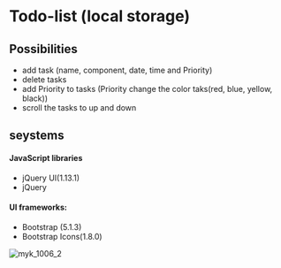 
# Todo-list (local storage)

## Possibilities
- add task (name, component, date, time and Priority)
- delete tasks
- add Priority  to tasks (Priority  change the color taks(red, blue, yellow, black))
- scroll the tasks to up and down


## seystems
#### JavaScript libraries
- jQuery UI(1.13.1)
- jQuery

#### UI frameworks: 
- Bootstrap (5.1.3)
- Bootstrap Icons(1.8.0)

![myk_1006_2](https://user-images.githubusercontent.com/75210468/153160581-58b4e858-b1cd-4206-957e-6ccfd6ccc25a.jpg)
